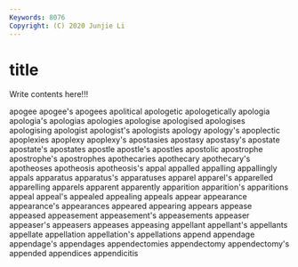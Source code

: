 ```yaml
---
Keywords: 8076
Copyright: (C) 2020 Junjie Li
---
```


# title

Write contents here!!!
 
apogee 
apogee's 
apogees
apolitical 
apologetic 
apologetically 
apologia 
apologia's 
apologias 
apologies 
apologise 
apologised 
apologises
apologising 
apologist 
apologist's 
apologists 
apology 
apology's 
apoplectic 
apoplexies 
apoplexy 
apoplexy's
apostasies 
apostasy 
apostasy's 
apostate 
apostate's 
apostates 
apostle 
apostle's 
apostles 
apostolic
apostrophe 
apostrophe's 
apostrophes 
apothecaries 
apothecary 
apothecary's 
apotheoses 
apotheosis 
apotheosis's 
appal
appalled 
appalling 
appallingly 
appals 
apparatus 
apparatus's 
apparatuses 
apparel 
apparel's 
apparelled
apparelling 
apparels 
apparent 
apparently 
apparition 
apparition's 
apparitions 
appeal 
appeal's 
appealed
appealing 
appeals 
appear 
appearance 
appearance's 
appearances 
appeared 
appearing 
appears 
appease
appeased 
appeasement 
appeasement's 
appeasements 
appeaser 
appeaser's 
appeasers 
appeases 
appeasing 
appellant
appellant's 
appellants 
appellate 
appellation 
appellation's 
appellations 
append 
appendage 
appendage's 
appendages
appendectomies 
appendectomy 
appendectomy's 
appended 
appendices 
appendicitis 
